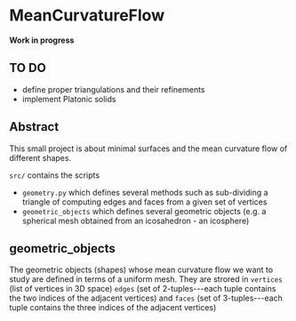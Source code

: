 # MeanCurvatureFlow

**Work in progress**

## TO DO
* define proper triangulations and their refinements
* implement Platonic solids

## Abstract

This small project is about minimal surfaces and the mean curvature flow of different shapes. 

``src/`` contains the scripts

* ``geometry.py`` which defines several methods such as sub-dividing a triangle of computing edges and faces from a given set of vertices
* ``geometric_objects`` which defines several geometric objects (e.g. a spherical mesh obtained from an icosahedron - an icosphere)

## geometric_objects

The geometric objects (shapes) whose mean curvature flow we want to study are defined in terms of a uniform mesh. 
They are strored in ``vertices`` (list of vertices in 3D space) ``edges`` (set of 2-tuples---each tuple contains the two indices of the adjacent vertices) and ``faces`` (set of 3-tuples---each tuple contains the three indices of the adjacent vertices)
